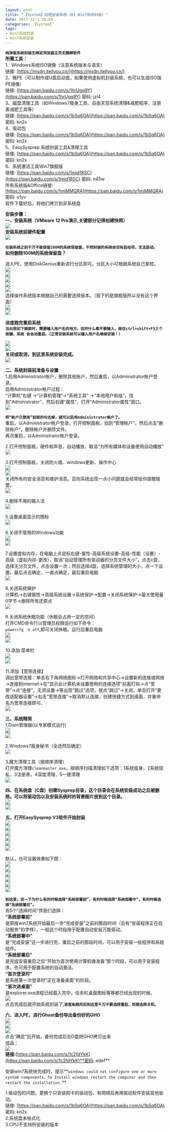 ```yaml
---
layout: post
title: "【System】远程安装系统（01 Win7系统封装）"
date: 2017-12-1 20:58
categories: 【System】
tags:
- Win7系统封装
- Win7系统安装
---
```

**`纯净版系统封装无绑定浏览器主页无捆绑软件`**  
**所需工具：**  
1、Windows系统ISO镜像（注意系统版本与语言）  
链接: [https://msdn.itellyou.cn/](https://msdn.itellyou.cn/)  
2、微PE（可以制作成U盘启动盘，如果使用虚拟机封装系统，也可以生成ISO版PE镜像）  
链接: [https://pan.baidu.com/s/1hrUgq9Y](https://pan.baidu.com/s/1hrUgq9Y) 密码: jzi4  
3、磁盘清理工具（如Windows7瘦身工具、自由天空系统清理&减肥程序、注册表减肥工具等）  
链接: [https://pan.baidu.com/s/1bSq6OA](https://pan.baidu.com/s/1bSq6OA) 密码: kn2x  
4、驱动包  
链接: [https://pan.baidu.com/s/1bSq6OA](https://pan.baidu.com/s/1bSq6OA) 密码: kn2x  
5、EasySysprep 系统封装工具&清理工具  
链接: [https://pan.baidu.com/s/1bSq6OA](https://pan.baidu.com/s/1bSq6OA) 密码: kn2x  
6、系统激活工具Win7旗舰版  
链接: [https://pan.baidu.com/s/1mid18SC](https://pan.baidu.com/s/1mid18SC) 密码: n45w  
所有系统版&Office链接:  
 [https://pan.baidu.com/s/1miMMQRA](https://pan.baidu.com/s/1miMMQRA) 密码: u1yv  
 软件下载好后，将他们拷贝到非系统盘  

**安装步骤：**  
**一、安装系统（VMware 12 Pro演示,关键部分记得创建快照）**  
![](http://a4.qpic.cn/psb?/57f6398e-db93-428d-8871-6d2527ad188f/mK3iXovTr85joAVjFoQZVDWYYurrf3TAhliMS.z2Fas!/b/dPMAAAAAAAAA&ek=1&kp=1&pt=0&bo=YgGdAAAAAAADEMs!&tl=1&su=0221192753&tm=1553040000&sce=0-12-12&rf=2-9)  
**安装系统前硬件配置**  
![](http://a4.qpic.cn/psb?/57f6398e-db93-428d-8871-6d2527ad188f/Dn1B*RB3OoarREJ1SomkqyveQTRW1w6jXfzSiiNSgKo!/b/dPMAAAAAAAAA&ek=1&kp=1&pt=0&bo=7gChAAAAAAADEHo!&tl=1&su=040357473&tm=1553040000&sce=0-12-12&rf=2-9)  

**`在装系统之前千万不能保留100M的系统保留盘，不然封装的系统会没有启动项，无法启动。`**  
**如何删除100M的系统保留盘？**  

进入PE，使用DiskGenius重新进行分区即可。分区大小可根据系统自己掌控。  
![](http://a4.qpic.cn/psb?/57f6398e-db93-428d-8871-6d2527ad188f/vlTUBT8jWMMghT4lXp0kBe9uVANS0prg04TLBGPx858!/b/dD8BAAAAAAAA&ek=1&kp=1&pt=0&bo=YAOAAgME.QIDIBg!&tl=1&su=07568961&tm=1553040000&sce=0-12-12&rf=2-9)  
![](http://a4.qpic.cn/psb?/57f6398e-db93-428d-8871-6d2527ad188f/wtL*4s2cs7vE9aaItovIE.DwJkymXrpq8dxn0yJxzYA!/b/dD8BAAAAAAAA&ek=1&kp=1&pt=0&bo=IwNcAgAAAAADMGs!&tl=1&su=048649249&tm=1553040000&sce=0-12-12&rf=2-9)  
![](http://a3.qpic.cn/psb?/57f6398e-db93-428d-8871-6d2527ad188f/*iCrW30Q2DtQr1q72eCcZ.mr1D3jet7MwTZqJymr3FE!/b/dPIAAAAAAAAA&ek=1&kp=1&pt=0&bo=HgNWAgAAAAADMFw!&tl=1&su=0190096609&tm=1553040000&sce=0-12-12&rf=2-9)  
![](http://a3.qpic.cn/psb?/57f6398e-db93-428d-8871-6d2527ad188f/SrF5u9Z.ZKp2ufISsNnJGuPOO2BHMIQ3V9pIKdufXhU!/b/dPIAAAAAAAAA&ek=1&kp=1&pt=0&bo=IANYAgAAAAADIHw!&tl=1&su=01884897&tm=1553040000&sce=0-12-12&rf=2-9)  
![](http://a4.qpic.cn/psb?/57f6398e-db93-428d-8871-6d2527ad188f/6Ulwymyzgm52pO4L9LJs*eXMkBlf9shO4UnQ3VYhD0c!/b/dPMAAAAAAAAA&ek=1&kp=1&pt=0&bo=IANXAgAAAAADIHM!&tl=1&su=023560865&tm=1553040000&sce=0-12-12&rf=2-9)  
选择操作系统版本根据自己的需要选择版本。（我下的是旗舰版所以没有这个界面）  
![](http://a4.qpic.cn/psb?/57f6398e-db93-428d-8871-6d2527ad188f/JPgBKzQ0jfUUSnwyKT8bDuDELGDPOvu.Hkrgt1KwPs0!/b/dPMAAAAAAAAA&ek=1&kp=1&pt=0&bo=IANZAgAAAAADIH0!&tl=1&su=0117561649&tm=1553040000&sce=0-12-12&rf=2-9)  
![](http://a3.qpic.cn/psb?/57f6398e-db93-428d-8871-6d2527ad188f/lZWT*RQmhtpCiZ*xr7HA3OD1dToimpFCebkNChBMPTg!/b/dPIAAAAAAAAA&ek=1&kp=1&pt=0&bo=IQNaAgAAAAADIH8!&tl=1&su=0138690065&tm=1553040000&sce=0-12-12&rf=2-9)  

**进度跑完重启系统**  
**`当出现如下画面时，需要输入用户名的地方。这时什么都不要输入，按住ctrl+shift+F3三个按键，系统 会自动重启。（正常安装系统可以输入用户名继续安装！）`**  

![](http://a4.qpic.cn/psb?/57f6398e-db93-428d-8871-6d2527ad188f/wdP*ikWY7dvxAgkSPV*U4ZFTMrLzIWlIxKkXWdFEtRU!/b/dPMAAAAAAAAA&ek=1&kp=1&pt=0&bo=IgNYAgAAAAADIH4!&tl=1&su=0101990977&tm=1553040000&sce=0-12-12&rf=2-9)  
![](http://a4.qpic.cn/psb?/57f6398e-db93-428d-8871-6d2527ad188f/WWjr2aOdR.JVe6PEU1s0606JKL2o0ADiPOKNo8EY3Ns!/b/dPMAAAAAAAAA&ek=1&kp=1&pt=0&bo=IQNaAgAAAAADIH8!&tl=1&su=0120595201&tm=1553040000&sce=0-12-12&rf=2-9)  
**关闭或取消，到这里系统安装完成。**  
![](http://a4.qpic.cn/psb?/57f6398e-db93-428d-8871-6d2527ad188f/iuYBZqe2lnAxqUdunJ03Ggcf8hQnqM3orhVlPE5o88g!/b/dD8BAAAAAAAA&ek=1&kp=1&pt=0&bo=IgNXAgAAAAADEEE!&tl=1&su=0211769921&tm=1553040000&sce=0-12-12&rf=2-9)  

**二、系统封装前准备与设置**  
1.启用Administrator帐户，删除其他账户，然后重启，以Administrator帐户登录。  
 启用Administrator帐户过程：  
 “计算机”右键 ->“计算机管理”->"系统工具" ->“本地用户和组”，找到“Administrator”，然后右键“属性”，打开“Administrator属性”窗口。  
![](http://a3.qpic.cn/psb?/57f6398e-db93-428d-8871-6d2527ad188f/Ef0hEbDygsBT2hCwRBFnrESvVsU7zwDOxhhOA0xZ*XE!/b/dD4BAAAAAAAA&ek=1&kp=1&pt=0&bo=HwN4Ah8DeAIDEDU!&tl=1&su=0191492257&tm=1553040000&sce=0-12-12&rf=2-9)  

**`将“帐户已禁用”前面的勾去掉，就可以启用Administrator帐户了。`**  
重启，以Administrator帐户登录，打开控制面板，找到“管理帐户”，然后点击“删除帐户”，删除帐户并删除文件。  
再次重启，以Administrator帐户登录。  

2.打开控制面板，硬件和声音，自动播放，取消“为所有媒体和设备使用自动播放”  
![](http://a4.qpic.cn/psb?/57f6398e-db93-428d-8871-6d2527ad188f/C1EychS4c11Bw9syRFsKT0sWu6BLMnfRsGqHB1fPp4E!/b/dPMAAAAAAAAA&ek=1&kp=1&pt=0&bo=7QOAAvIDgwIDECk!&tl=1&su=0108764961&tm=1553040000&sce=0-12-12&rf=2-9)  

3.打开控制面板，关闭防火墙、windows更新、操作中心  
![](http://a4.qpic.cn/psb?/57f6398e-db93-428d-8871-6d2527ad188f/6eph3BniHOep0ublfhnVa8C6QN5.Hh2c.sRV.VLUxPQ!/b/dD8BAAAAAAAA&ek=1&kp=1&pt=0&bo=7AOAAu8DggIDEDQ!&tl=1&su=0176651537&tm=1553040000&sce=0-12-12&rf=2-9)  
![](http://a4.qpic.cn/psb?/57f6398e-db93-428d-8871-6d2527ad188f/kEtrKUYP5ZVcedkCttRSYSSzjLUi9eS2b*jdEga2zgQ!/b/dPMAAAAAAAAA&ek=1&kp=1&pt=0&bo=6AOAAu0DgwIDEDM!&tl=1&su=0198950209&tm=1553040000&sce=0-12-12&rf=2-9)  
关闭所有的安全消息和维护消息。否则系统出现一点小问题就会经常给你提醒报警。  
![](http://a3.qpic.cn/psb?/57f6398e-db93-428d-8871-6d2527ad188f/oV.Y7pWTa4y9UjdWIjKmoq*XbSlwF7U2EHpUgV8QTpg!/b/dPIAAAAAAAAA&ek=1&kp=1&pt=0&bo=7AOAAvEDgwIDECs!&tl=1&su=0192720561&tm=1553040000&sce=0-12-12&rf=2-9)  

4.删除不用的输入法  
![](http://a4.qpic.cn/psb?/57f6398e-db93-428d-8871-6d2527ad188f/uuSHObc*mGgojSBxoh76kpZdFDhgG8aWeG2WzPyCidw!/b/dPMAAAAAAAAA&ek=1&kp=1&pt=0&bo=tAHPAbQBzwEDEDU!&tl=1&su=015873793&tm=1553040000&sce=0-12-12&rf=2-9)  

5.设置桌面显示的图标  
![](http://a4.qpic.cn/psb?/57f6398e-db93-428d-8871-6d2527ad188f/sSDd1MQaQvE5ptj41Zafgyg4MRVcZcf9m9M8L47rGOY!/b/dPMAAAAAAAAA&ek=1&kp=1&pt=0&bo=6QOAAukDgAIDEDU!&tl=1&su=063427313&tm=1553040000&sce=0-12-12&rf=2-9)  

6.关闭不常用的Windows功能  
![](http://a4.qpic.cn/psb?/57f6398e-db93-428d-8871-6d2527ad188f/CSkKj0uRYzp*szdb7gwmGFy7.1po2U7XW3u3Lskk.Nk!/b/dPMAAAAAAAAA&ek=1&kp=1&pt=0&bo=7gOAAu4DgAIDEDU!&tl=1&su=0256972081&tm=1553040000&sce=0-12-12&rf=2-9)  
![](http://a3.qpic.cn/psb?/57f6398e-db93-428d-8871-6d2527ad188f/qdITz2S9SgeqmCrKpILOJ2reCPU9NZd5lHh2I0hbbBQ!/b/dPIAAAAAAAAA&ek=1&kp=1&pt=0&bo=7QOAAvIDgwIDIBk!&tl=1&su=0217565297&tm=1553040000&sce=0-12-12&rf=2-9)  

7.设置虚拟内存，在电脑上点鼠标右键-属性-高级系统设置-高级-性能（设置）-高级（虚拟内存-更改），取消“自动管理所有驱动器的分页文件大小”，点击c盘，选择无分页文件，点击设置一次；然后选择d盘，选择系统管理的大小，点一下设置。最后点击确定，一直点确定，最后重启电脑  
![](http://a3.qpic.cn/psb?/57f6398e-db93-428d-8871-6d2527ad188f/uYVKt0.7TcVxUZHA3piN5byX1eWk*S7m8OOZKXLkTTE!/b/dPIAAAAAAAAA&ek=1&kp=1&pt=0&bo=6QOAAu8DhAIDIAc!&tl=1&su=044352257&tm=1553040000&sce=0-12-12&rf=2-9)  

8.关闭系统保护  
计算机→右键属性→高级系统设置→系统保护→配置→关闭系统保护→最大使用量0字节→删除所有还原点  
![](http://a3.qpic.cn/psb?/57f6398e-db93-428d-8871-6d2527ad188f/PPfUYTMeUsfJ8mCRirCK3buLuRWKg8A9WGw0ZoWveeM!/b/dPIAAAAAAAAA&ek=1&kp=1&pt=0&bo=7QOAAu0DgAIDEDU!&tl=1&su=0260450945&tm=1553040000&sce=0-12-12&rf=2-9)  

9.关闭系统休眠功能（休眠会占用一定的空间）  
打开CMD命令行以管理员权限运行如下命令：  
`powercfg -h off`,即可关闭休眠。运行后重启电脑  
![](http://a4.qpic.cn/psb?/57f6398e-db93-428d-8871-6d2527ad188f/z4yxx.4Rbh2*7ThhDxfUzUyBhrXq9iMYjc77Cm*n82Y!/b/dD8BAAAAAAAA&ek=1&kp=1&pt=0&bo=7wOAAu8DgAIDMBU!&tl=1&su=0154809889&tm=1553040000&sce=0-12-12&rf=2-9)  
![](http://a4.qpic.cn/psb?/57f6398e-db93-428d-8871-6d2527ad188f/Z.yocVBg2jGl9VM..B9ZBKqPL0RyG0Oar5rIWrAmWIA!/b/dPMAAAAAAAAA&ek=1&kp=1&pt=0&bo=6gOAAu8DgwIDIAM!&tl=1&su=0145212449&tm=1553040000&sce=0-12-12&rf=2-9)  

10.添加  菜单栏  
![](http://a3.qpic.cn/psb?/57f6398e-db93-428d-8871-6d2527ad188f/souHOpGjbh9ZkX*XO7S4E1OpTzued4Vb*GFwbHFRP.E!/b/dPIAAAAAAAAA&ek=1&kp=1&pt=0&bo=IANZAgAAAAADEE0!&tl=1&su=0201407201&tm=1553040000&sce=0-12-12&rf=2-9)  
![](http://a4.qpic.cn/psb?/57f6398e-db93-428d-8871-6d2527ad188f/EaOW1DzNiLl49XLmbTPtx5e3gV9K9o3yIobSnAnBSDU!/b/dFsBAAAAAAAA&ek=1&kp=1&pt=0&bo=IQNYAiEDWAIDEDU!&tl=1&su=085152081&tm=1553040000&sce=0-12-12&rf=2-9)  

11.添加【宽带连接】  
调出宽带连接：单击右下角网络图标→打开网络和共享中心→设置新的连接或网络→连接到internet→在“显示此计算机未设置使用的连接选项”前面打钩→点“宽带”→点“连接”，无须设置→等出现“跳过”选项，就点“跳过”→关闭，单击打开“更改适配器设置”→右击“宽带连接”→取消默认连接，创建快捷方式到桌面，并重命名为宽带连接即可。  
![](http://a4.qpic.cn/psb?/57f6398e-db93-428d-8871-6d2527ad188f/WkCS*dK5*if9oHW.vuIpM0g3PJF*REmKUj0Qv2sCp8Q!/b/dPMAAAAAAAAA&ek=1&kp=1&pt=0&bo=HwNXAgAAAAADMFw!&tl=1&su=06645745&tm=1553040000&sce=0-12-12&rf=2-9)  

**三、系统精简**  
1.Dism管理器(以专家模式运行)   
![](http://a4.qpic.cn/psb?/57f6398e-db93-428d-8871-6d2527ad188f/E2.SL3K1i*2MMhDAWaTxIaeGhLaii612YU4mP9skanE!/b/dD8BAAAAAAAA&ek=1&kp=1&pt=0&bo=7QOAAu0DgAIDIAU!&tl=1&su=0226853313&tm=1553040000&sce=0-12-12&rf=2-9)   
![](http://a4.qpic.cn/psb?/57f6398e-db93-428d-8871-6d2527ad188f/.PjNRL7bF*Gr3hCbLKv83KKzUct0SIAylEdRW8hX18M!/b/dPMAAAAAAAAA&ek=1&kp=1&pt=0&bo=7AOAAuwDgAIDEDU!&tl=1&su=0268432097&tm=1553040000&sce=0-12-12&rf=2-9)  

2.Windows7瘦身秘书（全选然后确定）  
![](http://a3.qpic.cn/psb?/57f6398e-db93-428d-8871-6d2527ad188f/uaKNopcHpYU6IoY2XJwI05h10mSWBcbZJQrF8hxs3Qc!/b/dPIAAAAAAAAA&ek=1&kp=1&pt=0&bo=6gOAAu8DgwIDMBM!&tl=1&su=04651969&tm=1553040000&sce=0-12-12&rf=2-9)  

3.魔方清理工具（按顺序清理）  
打开魔方清理`cleanmaster.exe`，按顺序扫描清理如下选项：1系统瘦身，2系统隐私，3注册表，4深度清理，5一键清理  
![](http://a4.qpic.cn/psb?/57f6398e-db93-428d-8871-6d2527ad188f/8R3a0mYnkOoeUhz7kLhO7hYuMYMgN04wqfs9dPzqNKw!/b/dPMAAAAAAAAA&ek=1&kp=1&pt=0&bo=6wOAAu4DggIDIAI!&tl=1&su=037225457&tm=1553040000&sce=0-12-12&rf=2-9)  

**四、在系统盘（C盘）创建Sysprep目录，这个目录会在系统安装成功之后被删除。可以将驱动包以及安装系统时的背景图片放到这个目录。**  
![](http://a3.qpic.cn/psb?/57f6398e-db93-428d-8871-6d2527ad188f/4*ooAQZkZ0463*9TN485Z6qQGPmsKoohjcuFi29MfIE!/b/dPIAAAAAAAAA&ek=1&kp=1&pt=0&bo=IANbAiADWwIDEDU!&tl=1&su=0152581041&tm=1553040000&sce=0-12-12&rf=2-9)  
![](http://a4.qpic.cn/psb?/57f6398e-db93-428d-8871-6d2527ad188f/EhxNW.WJbbAGx7ohudVUawBI5ENJ5gtmFAY3.4lNW28!/b/dPMAAAAAAAAA&ek=1&kp=1&pt=0&bo=HgNXAh4DVwIDEDU!&tl=1&su=0227516513&tm=1553040000&sce=0-12-12&rf=2-9)  

**五、打开EasySysprep V3软件开始封装**  
![](http://a4.qpic.cn/psb?/57f6398e-db93-428d-8871-6d2527ad188f/*7VN1TGHCWAe66J0Y8CgWu8uSf1Uad.WYfyB6301gbY!/b/dD8BAAAAAAAA&ek=1&kp=1&pt=0&bo=IgNaAiIDWgIDIAU!&tl=1&su=0198812433&tm=1553040000&sce=0-12-12&rf=2-9)  
![](http://a4.qpic.cn/psb?/57f6398e-db93-428d-8871-6d2527ad188f/eVOsjGsK1asB4txjr6qtrXAG.PoRDp64uztvhx7XCgY!/b/dPMAAAAAAAAA&ek=1&kp=1&pt=0&bo=IANYAiADWAIDIAU!&tl=1&su=0239570369&tm=1553040000&sce=0-12-12&rf=2-9)  
![](http://a4.qpic.cn/psb?/57f6398e-db93-428d-8871-6d2527ad188f/z4No*uVNr8p7Y764Gqy1BeWpKhDtJu7o2DpVpFZbSmA!/b/dPMAAAAAAAAA&ek=1&kp=1&pt=0&bo=IQNXAiEDVwIDIAU!&tl=1&su=039935121&tm=1553040000&sce=0-12-12&rf=2-9)  
![](http://a3.qpic.cn/psb?/57f6398e-db93-428d-8871-6d2527ad188f/28GDFae4G*pO0kEgSKE5ecR3AIPpm9osiNnLg8U64vo!/b/dD4BAAAAAAAA&ek=1&kp=1&pt=0&bo=IANZAiADWQIDIAU!&tl=1&su=081541537&tm=1553040000&sce=0-12-12&rf=2-9)  
![](http://a3.qpic.cn/psb?/57f6398e-db93-428d-8871-6d2527ad188f/7vFfvnLUv*xAehVfzWjCnwZAOK.V9QuSW5dLwoEaSpw!/b/dPIAAAAAAAAA&ek=1&kp=1&pt=0&bo=HgNVAh4DVQIDIAU!&tl=1&su=066375665&tm=1553040000&sce=0-12-12&rf=2-9)  
![](http://a3.qpic.cn/psb?/57f6398e-db93-428d-8871-6d2527ad188f/xq0BnGsIC6KpmcWA6NePKLkuZcUX1tvz9wG77zsTZuI!/b/dPIAAAAAAAAA&ek=1&kp=1&pt=0&bo=HgNYAh4DWAIDIAU!&tl=1&su=073532561&tm=1553040000&sce=0-12-12&rf=2-9)  

默认，也可设置效果如下图：  
![](http://a4.qpic.cn/psb?/57f6398e-db93-428d-8871-6d2527ad188f/j8GjkOiDqa1fEPJwFe8BluEQ98bMYhOiW.RbwPXklp4!/b/dPMAAAAAAAAA&ek=1&kp=1&pt=0&bo=KgOAAq8D6QIDENk!&tl=1&su=0131124929&tm=1553040000&sce=0-12-12&rf=2-9)  
![](http://a4.qpic.cn/psb?/57f6398e-db93-428d-8871-6d2527ad188f/0jNPn2x98yqIq.EummiqQ78G47kvS2IEqeqQ*KTHmuI!/b/dPMAAAAAAAAA&ek=1&kp=1&pt=0&bo=IANWAiADVgIDIAU!&tl=1&su=020076865&tm=1553040000&sce=0-12-12&rf=2-9)  
![](http://a3.qpic.cn/psb?/57f6398e-db93-428d-8871-6d2527ad188f/pIuOjRNCTW3ZqP.zg22ZLwwogbXrwu*r6JYO6nJL.iE!/b/dPIAAAAAAAAA&ek=1&kp=1&pt=0&bo=IQNYAiEDWAIDIAU!&tl=1&su=0179613441&tm=1553040000&sce=0-12-12&rf=2-9)  
![](http://a4.qpic.cn/psb?/57f6398e-db93-428d-8871-6d2527ad188f/okVhbIse5i2SOBShqcQJu54zbYI*fjhB8002IM5TbN4!/b/dPMAAAAAAAAA&ek=1&kp=1&pt=0&bo=HwNYAh8DWAIDIAU!&tl=1&su=0102526529&tm=1553040000&sce=0-12-12&rf=2-9)  
![](http://a3.qpic.cn/psb?/57f6398e-db93-428d-8871-6d2527ad188f/4UKD6Rm65MIfysqVl0kL8BwAuVXCNoOH*Oj6U.TKFEo!/b/dPIAAAAAAAAA&ek=1&kp=1&pt=0&bo=IwNZAiMDWQIDIAU!&tl=1&su=0202281329&tm=1553040000&sce=0-12-12&rf=2-9)  
![](http://a4.qpic.cn/psb?/57f6398e-db93-428d-8871-6d2527ad188f/aL2tjM5mgxQlDRQi0Zps8ef3jLiTezJ9yOWcQDWDgwM!/b/dPMAAAAAAAAA&ek=1&kp=1&pt=0&bo=IwNbAiMDWwIDIAU!&tl=1&su=099968145&tm=1553040000&sce=0-12-12&rf=2-9)  

**`到这里，说一下为什么有的时候选择“系统部署前”，有的时候选择“系统部署中”，有的时候选择“系统部署后”。`**  
有5个“选择时间”供我们选择：  
**“系统部署前”**  
是原版win7系统开始最后一步“完成安装”之前的那段时间（会有“安装程序正在启动服务”的字样），一般这个时段用于配置自动安装万能驱动。  
**“系统部署中”**  
是“完成安装”这一步进行完，重启之前的那段时间，可以用于安装一些程序和系统组件。  
**“系统部署后”**  
是完成安装重启之后“开始为首次使用计算机做准备”那个时段，可以用于安装程序，也可用于配置系统的自动激活。  
**“首次登录时”**  
是系统第一次登录时“正在准备桌面”的阶段。  
**“首次进桌面”**  
是explorer.exe进程已经载入完毕，任务栏桌面图标等等都已经出现的时候。  
![](http://a4.qpic.cn/psb?/57f6398e-db93-428d-8871-6d2527ad188f/q9dtMVBuI1Cb1OXHttyVCYb.kbk7YOGoUIaETwTE7M8!/b/dPMAAAAAAAAA&ek=1&kp=1&pt=0&bo=VwOAArwDzAIDMLI!&tl=1&su=0170872257&tm=1553040000&sce=0-12-12&rf=2-9)  
点击完成后就开始系统封装了,**`进度条跑完后到这里千万不要选择重启，而是选择关机。`**  

**六、进入PE，进行Ghost备份导出备份好的GHO**  
![](http://a4.qpic.cn/psb?/57f6398e-db93-428d-8871-6d2527ad188f/IapGwyge.ytZlT4*Y83QHGfruU2CrYd7A9MRYhHyw8Y!/b/dPMAAAAAAAAA&ek=1&kp=1&pt=0&bo=6gOAAu8DgwIDMBM!&tl=1&su=073496337&tm=1553040000&sce=0-12-12&rf=2-9)  
![](http://a3.qpic.cn/psb?/57f6398e-db93-428d-8871-6d2527ad188f/GLjKs9iB45D*SYMHwm0QAX9r5pxeectm*jcTCDUAzZE!/b/dPIAAAAAAAAA&ek=1&kp=1&pt=0&bo=6gOAAu8DgwIDMBM!&tl=1&su=0141044401&tm=1553040000&sce=0-12-12&rf=2-9)  
![](http://a4.qpic.cn/psb?/57f6398e-db93-428d-8871-6d2527ad188f/j0u3nIAJ7*AeYD.mPLqKu91NIGwejgFRLggF07sZ.Cw!/b/dPMAAAAAAAAA&ek=1&kp=1&pt=0&bo=7QOAAu0DgAIDMBU!&tl=1&su=0259713249&tm=1553040000&sce=0-12-12&rf=2-9)  
点击“确定”后开始，备份完成后去D盘把GHO拷贝出来  
成品：  
![](http://a4.qpic.cn/psb?/57f6398e-db93-428d-8871-6d2527ad188f/.Q1HIUVWt*z6JAeEYt.YYrh3XLTEngXKaVLiptv.bDU!/b/dPMAAAAAAAAA&ek=1&kp=1&pt=0&bo=vwNiAL8DYgADEDU!&tl=1&su=0121786625&tm=1553040000&sce=0-12-12&rf=2-9)  
**链接:**[https://pan.baidu.com/s/1c2fdYkK](https://pan.baidu.com/s/1c2fdYkK)**密码: edef**  

安装win7系统快完成时，提示**`windows could not configure one or more system components，To Install windows restart the computer and then restart the installation.`**  

1.驱动包的问题，更换个只安装网卡的驱动包，有网络后再用驱动软件安装其他驱动。  
链接:  [https://pan.baidu.com/s/1bSq6OA](https://pan.baidu.com/s/1bSq6OA) 密码: kn2x  
2.系统盘未格式化  
3.CPU不支持所安装的版本  